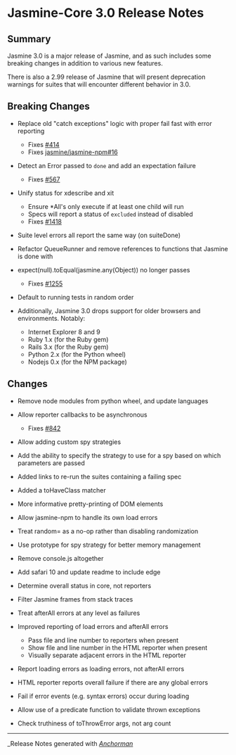 # Jasmine-Core 3.0 Release Notes

## Summary

Jasmine 3.0 is a major release of Jasmine, and as such includes some breaking changes in addition to various new features.

There is also a 2.99 release of Jasmine that will present deprecation warnings for suites that will encounter different behavior in 3.0.

## Breaking Changes

* Replace old "catch exceptions" logic with proper fail fast with error reporting
  - Fixes [#414](https://github.com/jasmine/jasmine/issues/414)
  - Fixes [jasmine/jasmine-npm#16](https://github.com/jasmine/jasmine-npm/issues/16)

* Detect an Error passed to `done` and add an expectation failure
  - Fixes [#567](https://github.com/jasmine/jasmine/issues/567)

* Unify status for xdescribe and xit
  - Ensure *All's only execute if at least one child will run
  - Specs will report a status of `excluded` instead of disabled
  - Fixes [#1418](https://github.com/jasmine/jasmine/issues/1418)

* Suite level errors all report the same way (on suiteDone)

* Refactor QueueRunner and remove references to functions that Jasmine is done with

* expect(null).toEqual(jasmine.any(Object)) no longer passes
  - Fixes [#1255](https://github.com/jasmine/jasmine/issues/1255)

* Default to running tests in random order

* Additionally, Jasmine 3.0 drops support for older browsers and environments. Notably:
  - Internet Explorer 8 and 9
  - Ruby 1.x (for the Ruby gem)
  - Rails 3.x (for the Ruby gem)
  - Python 2.x (for the Python wheel)
  - Nodejs 0.x (for the NPM package)

## Changes

* Remove node modules from python wheel, and update languages

* Allow reporter callbacks to be asynchronous
  - Fixes [#842](https://github.com/jasmine/jasmine/issues/842)

* Allow adding custom spy strategies

* Add the ability to specify the strategy to use for a spy based on which parameters are passed

* Added links to re-run the suites containing a failing spec

* Added a toHaveClass matcher

* More informative pretty-printing of DOM elements

* Allow jasmine-npm to handle its own load errors

* Treat random= as a no-op rather than disabling randomization

* Use prototype for spy strategy for better memory management

* Remove console.js altogether

* Add safari 10 and update readme to include edge

* Determine overall status in core, not reporters

* Filter Jasmine frames from stack traces

* Treat afterAll errors at any level as failures

* Improved reporting of load errors and afterAll errors
  - Pass file and line number to reporters when present
  - Show file and line number in the HTML reporter when present
  - Visually separate adjacent errors in the HTML reporter

* Report loading errors as loading errors, not afterAll errors

* HTML reporter reports overall failure if there are any global errors

* Fail if error events (e.g. syntax errors) occur during loading

* Allow use of a predicate function to validate thrown exceptions

* Check truthiness of toThrowError args, not arg count

------

_Release Notes generated with _[Anchorman](http://github.com/infews/anchorman)_
